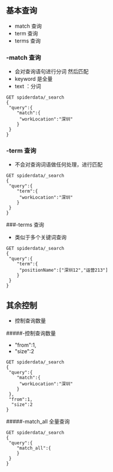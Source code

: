 ## 基本查询
- match 查询
- term 查询
- terms 查询
### -match 查询
- 会对查询语句进行分词 然后匹配
- keyword 是全量
- text  ：分词
````
GET spiderdata/_search
{
 "query":{
    "match":{
     "workLocation":"深圳"
    }
 }
}
````

### -term 查询
- 不会对查询词语做任何处理，进行匹配
````
GET spiderdata/_search
{
 "query":{
    "term":{
     "workLocation":"深圳"
    }
 }
}
````
###-terms 查询
- 类似于多个关键词查询
````
GET spiderdata/_search
{
 "query":{
    "term":{
     "positionName":["深圳12","运营213"]
    }
 }
}
````
## 其余控制
- 控制查询数量

#####-控制查询数量
- "from":1,
- "size":2

````
GET spiderdata/_search
{
 "query":{
    "match":{
     "workLocation":"深圳"
    }
 },
 "from":1,
  "size":2
}
````

#####-match_all 全量查询
````
GET spiderdata/_search
{
 "query":{
    "match_all":{
    }
 }
}

````